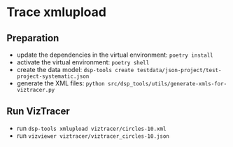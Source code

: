 # Trace xmlupload

## Preparation

- update the dependencies in the virtual environment: `poetry install`
- activate the virtual environment: `poetry shell`
- create the data model: `dsp-tools create testdata/json-project/test-project-systematic.json`
- generate the XML files: `python src/dsp_tools/utils/generate-xmls-for-viztracer.py`

## Run VizTracer

- run `dsp-tools xmlupload viztracer/circles-10.xml`
- run `vizviewer viztracer/viztracer_circles-10.json`
